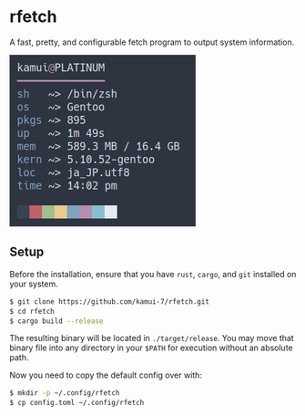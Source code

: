 # rfetch
A fast, pretty, and configurable fetch program to output system information.

![](screenshot.png) 

## Setup
Before the installation, ensure that you have `rust`, `cargo`, and `git` installed on your system.
```bash
$ git clone https://github.com/kamui-7/rfetch.git
$ cd rfetch
$ cargo build --release
```
The resulting binary will be located in `./target/release`. You may move that binary file into any directory in your `$PATH` for execution without an absolute path.

Now you need to copy the default config over with:
```bash
$ mkdir -p ~/.config/rfetch
$ cp config.toml ~/.config/rfetch
```

